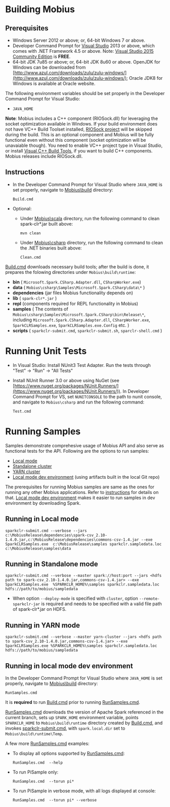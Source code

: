 # Building Mobius

## Prerequisites

* Windows Server 2012 or above; or, 64-bit Windows 7 or above.
* Developer Command Prompt for [Visual Studio](https://www.visualstudio.com/) 2013 or above, which comes with .NET Framework 4.5 or above. Note: [Visual Studio 2015 Community Edition](https://www.visualstudio.com/en-us/products/visual-studio-community-vs.aspx) is **FREE**.
* 64-bit JDK 7u85 or above; or, 64-bit JDK 8u60 or above. OpenJDK for Windows can be downloaded from [http://www.azul.com/downloads/zulu/zulu-windows/](http://www.azul.com/downloads/zulu/zulu-windows/); Oracle JDK8 for Windows is available at Oracle website.

The following environment variables should be set properly in the Developer Command Prompt for Visual Studio:

* `JAVA_HOME`

**Note**:
Mobius includes a C++ component (RIOSock.dll) for leveraging the socket optimization available in Windows. If your build environment does not have VC++ Build Toolset installed, [RIOSock project](../cpp/Riosock) will be skipped during the build. This is an optional component and Mobius will be fully functional even without this component (socket optimization will be unavaiable though). You need to enable VC++ project type in Visual Studio, or install [Visual C++ Build Tools](http://landinghub.visualstudio.com/visual-cpp-build-tools), if you want to build C++ components. Mobius releases include RIOSock.dll.

## Instructions

* In the Developer Command Prompt for Visual Studio where `JAVA_HOME` is set properly, navigate to [Mobius\build](../build/) directory:

	```  
	Build.cmd  
	```

* Optional:
	- Under [Mobius\scala](../scala) directory, run the following command to clean spark-clr*.jar built above:

		```  
		mvn clean
		```  

 	- Under [Mobius\csharp](../csharp) directory, run the following command to clean the .NET binaries built above:

		```  
		Clean.cmd  
		```  

[Build.cmd](../build/Build.cmd) downloads necessary build tools; after the build is done, it prepares the folowing directories under `Mobius\build\runtime`:

 
  * **bin** ( `Microsoft.Spark.CSharp.Adapter.dll`, `CSharpWorker.exe`)
  * **data** ( `Mobius\csharp\Samples\Microsoft.Spark.CSharp\data\*` ) 
  * **dependencies** (jar files Mobius functionality depends on)
  * **lib** ( `spark-clr*.jar` ) 
  * **repl** (components required for REPL functionality in Mobius)
  * **samples** ( The contents of `Mobius\csharp\Samples\Microsoft.Spark.CSharp\bin\Release\*`, including `Microsoft.Spark.CSharp.Adapter.dll`, `CSharpWorker.exe`, `SparkCLRSamples.exe`, `SparkCLRSamples.exe.Config` etc. )
  * **scripts** ( `sparkclr-submit.cmd`, `sparkclr-submit.sh`, `sparclr-shell.cmd` )  
 

# Running Unit Tests

* In Visual Studio: Install NUnit3 Test Adapter. Run the tests through "Test" -> "Run" -> "All Tests"

* Install NUnit Runner 3.0 or above using NuGet (see [https://www.nuget.org/packages/NUnit.Runners/](https://www.nuget.org/packages/NUnit.Runners/)). In Developer Command Prompt for VS, set `NUNITCONSOLE` to the path to nunit console, and navigate to `Mobius\csharp` and run the following command:
    ```
    Test.cmd
    ```

# Running Samples
Samples demonstrate comprehesive usage of Mobius API and also serve as functional tests for the API. Following are the options to run samples:
* [Local mode](#running-in-local-mode)
* [Standalone cluster](#running-in-standalone-mode)
* [YARN cluster](#running-in-yarn-mode)
* [Local mode dev environment](#running-in-local-mode-dev-environment) (using artifacts built in the local Git repo)

The prerequisites for running Mobius samples are same as the ones for running any other Mobius applications. Refer to [instructions](./running-mobius-app.md#pre-requisites) for details on that. [Local mode dev environment](#running-in-local-mode-dev-environment) makes it easier to run samples in dev environment by downloading Spark.

## Running in Local mode
```
sparkclr-submit.cmd --verbose --jars c:\MobiusRelease\dependencies\spark-csv_2.10-1.4.0.jar,c:\MobiusRelease\dependencies\commons-csv-1.4.jar --exe SparkCLRSamples.exe  c:\MobiusRelease\samples sparkclr.sampledata.loc c:\MobiusRelease\samples\data
```

## Running in Standalone mode

```
sparkclr-submit.cmd --verbose --master spark://host:port --jars <hdfs path to spark-csv_2.10-1.4.0.jar,commons-csv-1.4.jar> --exe SparkCLRSamples.exe  %SPARKCLR_HOME%\samples sparkclr.sampledata.loc hdfs://path/to/mobius/sampledata
```
- When option `--deploy-mode` is specified with `cluster`, option `--remote-sparkclr-jar` is required and needs to be specified with a valid file path of spark-clr*.jar on HDFS.

## Running in YARN mode

```
sparkclr-submit.cmd --verbose --master yarn-cluster --jars <hdfs path to spark-csv_2.10-1.4.0.jar,commons-csv-1.4.jar> --exe SparkCLRSamples.exe %SPARKCLR_HOME%\samples sparkclr.sampledata.loc hdfs://path/to/mobius/sampledata
```

## Running in local mode dev environment
In the Developer Command Prompt for Visual Studio where `JAVA_HOME` is set properly, navigate to [Mobius\build](../build/) directory:

```  
RunSamples.cmd  
```

It is **required** to run [Build.cmd](../build/Build.cmd) prior to running [RunSamples.cmd](../build/localmode/RunSamples.cmd).

[RunSamples.cmd](../build/localmode/RunSamples.cmd) downloads the version of Apache Spark referenced in the current branch, sets up `SPARK_HOME` environment variable, points `SPARKCLR_HOME` to `Mobius\build\runtime` directory created by [Build.cmd](../build/Build.cmd), and invokes [sparkclr-submit.cmd](../scripts/sparkclr-submit.cmd), with `spark.local.dir` set to `Mobius\build\runtime\Temp`.

A few more [RunSamples.cmd](../build/localmode/RunSamples.cmd) examples:
- To display all options supported by [RunSamples.cmd](../build/localmode/RunSamples.cmd):

    ```  
    RunSamples.cmd  --help
    ```

- To run PiSample only:

    ```  
    RunSamples.cmd  --torun pi*
    ```

- To run PiSample in verbose mode, with all logs displayed at console:

    ```  
    RunSamples.cmd  --torun pi* --verbose
    ```
